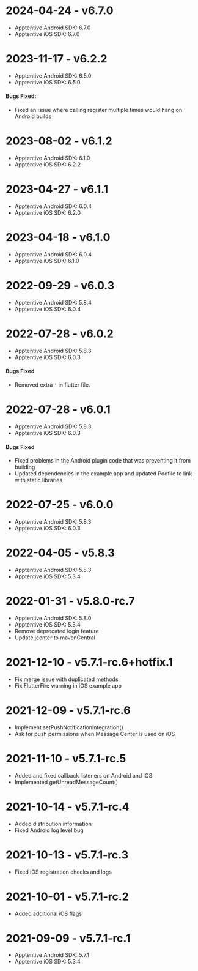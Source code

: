 # 2024-04-24 - v6.7.0

- Apptentive Android SDK: 6.7.0
- Apptentive iOS SDK: 6.7.0

# 2023-11-17 - v6.2.2

- Apptentive Android SDK: 6.5.0
- Apptentive iOS SDK: 6.5.0

#### Bugs Fixed:

- Fixed an issue where calling register multiple times would hang on Android builds

# 2023-08-02 - v6.1.2

- Apptentive Android SDK: 6.1.0
- Apptentive iOS SDK: 6.2.2

# 2023-04-27 - v6.1.1

- Apptentive Android SDK: 6.0.4
- Apptentive iOS SDK: 6.2.0

# 2023-04-18 - v6.1.0

- Apptentive Android SDK: 6.0.4
- Apptentive iOS SDK: 6.1.0

# 2022-09-29 - v6.0.3

- Apptentive Android SDK: 5.8.4
- Apptentive iOS SDK: 6.0.4

# 2022-07-28 - v6.0.2

- Apptentive Android SDK: 5.8.3
- Apptentive iOS SDK: 6.0.3

#### Bugs Fixed

- Removed extra `'` in flutter file.

# 2022-07-28 - v6.0.1

- Apptentive Android SDK: 5.8.3
- Apptentive iOS SDK: 6.0.3

#### Bugs Fixed

- Fixed problems in the Android plugin code that was preventing it from building
- Updated dependencies in the example app and updated Podfile to link with static libraries

# 2022-07-25 - v6.0.0

- Apptentive Android SDK: 5.8.3
- Apptentive iOS SDK: 6.0.3

# 2022-04-05 - v5.8.3

- Apptentive Android SDK: 5.8.3
- Apptentive iOS SDK: 5.3.4

# 2022-01-31 - v5.8.0-rc.7

- Apptentive Android SDK: 5.8.0
- Apptentive iOS SDK: 5.3.4
- Remove deprecated login feature
- Update jcenter to mavenCentral

# 2021-12-10 - v5.7.1-rc.6+hotfix.1

- Fix merge issue with duplicated methods
- Fix FlutterFire warning in iOS example app

# 2021-12-09 - v5.7.1-rc.6

- Implement setPushNotificationIntegration()
- Ask for push permissions when Message Center is used on iOS

# 2021-11-10 - v5.7.1-rc.5

- Added and fixed callback listeners on Android and iOS
- Implemented getUnreadMessageCount()

# 2021-10-14 - v5.7.1-rc.4

- Added distribution information
- Fixed Android log level bug

# 2021-10-13 - v5.7.1-rc.3

- Fixed iOS registration checks and logs

# 2021-10-01 - v5.7.1-rc.2

- Added additional iOS flags

# 2021-09-09 - v5.7.1-rc.1

- Apptentive Android SDK: 5.7.1
- Apptentive iOS SDK: 5.3.4
